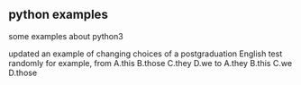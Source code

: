 ## python examples
some examples about python3

updated an example of changing choices of a postgraduation English test randomly
for example, 
from 
A.this B.those C.they D.we
to 
A.they B.this C.we D.those
